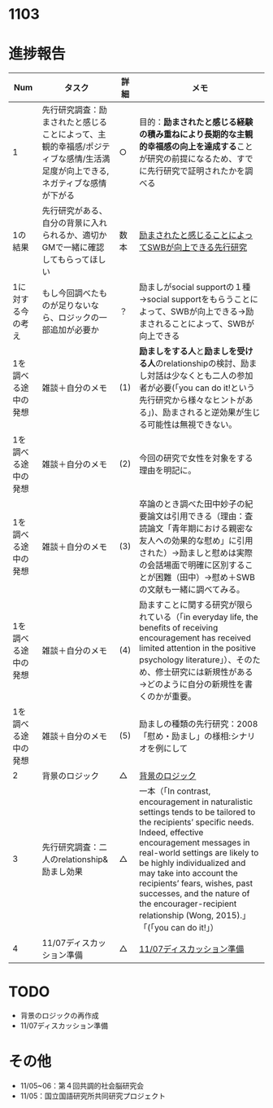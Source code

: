 # 1103

# 進捗報告
|Num|タスク|詳細|メモ|
|----|----|----|----|
|1|先行研究調査：励まされたと感じることによって、主観的幸福感/ポジティブな感情/生活満足度が向上できる,ネガティブな感情が下がる|○|目的：**励まされたと感じる経験の積み重ねにより長期的な主観的幸福感の向上を達成する**ことが研究の前提になるため、すでに先行研究で証明されたかを調べる|
|1の結果|先行研究がある、自分の背景に入れられるか、適切かGMで一緒に確認してもらってほしい |数本|[励まされたと感じることによってSWBが向上できる先行研究](https://github.com/kikuchiken-waseda/Xiang-Lingxuan/edit/master/M1/GM/20221027.md)|
|1に対する今の考え|もし今回調べたものが足りないなら、ロジックの一部追加が必要か|？|励ましがsocial supportの１種→social supportをもらうことによって、SWBが向上できる→励まされることによって、SWBが向上できる|
|1を調べる途中の発想|雑談＋自分のメモ|(1)|**励ましをする人**と**励ましを受ける人**のrelationshipの検討、励まし対話は少なくとも二人の参加者が必要(「you can  do it!という先行研究から様々なヒントがある」)、励まされると逆効果が生じる可能性は無視できない。|
|1を調べる途中の発想|雑談＋自分のメモ|(2)|今回の研究で女性を対象をする理由を明記に。|
|1を調べる途中の発想|雑談＋自分のメモ|(3)|卒論のとき調べた田中妙子の紀要論文は引用できる（理由：査読論文「青年期における親密な友人への効果的な慰め」に引用された）→励ましと慰めは実際の会話場面で明確に区別することが困難（田中）→慰め＋SWBの文献も一緒に調べてみる。|
|1を調べる途中の発想|雑談＋自分のメモ|(4)|励ますことに関する研究が限られている（「in everyday life, the benefits of receiving encouragement has received limited attention in the positive psychology literature」）、そのため、修士研究には新規性がある→どのように自分の新規性を書くのかが重要。|
|1を調べる途中の発想|雑談＋自分のメモ|(5)|励ましの種類の先行研究：2008「慰め・励まし」の様相:シナリオを例にして|
|2|背景のロジック|△|[背景のロジック](https://github.com/xiang-123/xiang123/blob/master/%E8%83%8C%E6%99%AF%E3%81%AE%E3%83%AD%E3%82%B8%E3%83%83%E3%82%AF/introduction.md)|
|3|先行研究調査：二人のrelationship&励まし効果|△|一本（「In contrast, encouragement in naturalistic settings tends to be tailored to the recipients’ specific needs. Indeed, effective encouragement messages in real-world settings are likely to be highly individualized and may take into account the recipients’ fears, wishes, past successes, and the nature of the encourager-recipient relationship (Wong, 2015).」「(「you can  do it!」）|
|4|11/07ディスカッション準備|△|[11/07ディスカッション準備](https://github.com/xiang-123/xiang123/blob/master/%E8%83%8C%E6%99%AF%E3%81%AE%E3%83%AD%E3%82%B8%E3%83%83%E3%82%AF/introduction.md)|

# TODO
- 背景のロジックの再作成
- 11/07ディスカッション準備

# その他
- 11/05~06：第４回共調的社会脳研究会
- 11/05：国立国語研究所共同研究プロジェクト
